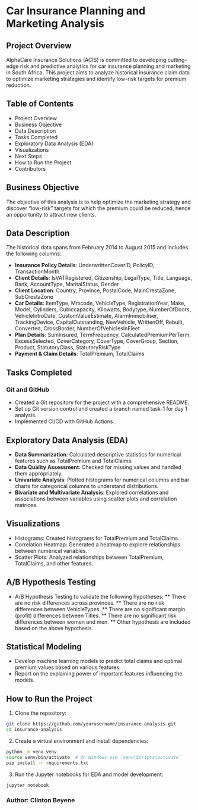 # Car Insurance Planning and Marketing Analysis
## Project Overview
AlphaCare Insurance Solutions (ACIS) is committed to developing cutting-edge risk and predictive analytics for car insurance planning and marketing in South Africa. This project aims to analyze historical insurance claim data to optimize marketing strategies and identify low-risk targets for premium reduction.

## Table of Contents
* Project Overview
* Business Objective
* Data Description
* Tasks Completed
* Exploratory Data Analysis (EDA)
* Visualizations
* Next Steps
* How to Run the Project
* Contributors
## Business Objective
The objective of this analysis is to help optimize the marketing strategy and discover “low-risk” targets for which the premium could be reduced, hence an opportunity to attract new clients.

## Data Description
The historical data spans from February 2014 to August 2015 and includes the following columns:

* **Insurance Policy Details**: UnderwrittenCoverID, PolicyID, TransactionMonth
* **Client Details**: IsVATRegistered, Citizenship, LegalType, Title, Language, Bank, AccountType, MaritalStatus, Gender
* **Client Location**: Country, Province, PostalCode, MainCrestaZone, SubCrestaZone
* **Car Details**: ItemType, Mmcode, VehicleType, RegistrationYear, Make, Model, Cylinders, Cubiccapacity, Kilowatts, Bodytype, NumberOfDoors, VehicleIntroDate, CustomValueEstimate, AlarmImmobiliser, TrackingDevice, CapitalOutstanding, NewVehicle, WrittenOff, Rebuilt, Converted, CrossBorder, NumberOfVehiclesInFleet
* **Plan Details**: SumInsured, TermFrequency, CalculatedPremiumPerTerm, ExcessSelected, CoverCategory, CoverType, CoverGroup, Section, Product, StatutoryClass, StatutoryRiskType
* **Payment & Claim Details**: TotalPremium, TotalClaims
## Tasks Completed
### Git and GitHub
* Created a Git repository for the project with a comprehensive README.
* Set up Git version control and created a branch named task-1 for day 1 analysis.
* Implemented CI/CD with GitHub Actions.
## Exploratory Data Analysis (EDA)
* **Data Summarization**: Calculated descriptive statistics for numerical features such as TotalPremium and TotalClaims.
* **Data Quality Assessment**: Checked for missing values and handled them appropriately.
* **Univariate Analysis**: Plotted histograms for numerical columns and bar charts for categorical columns to understand distributions.
* **Bivariate and Multivariate Analysis**: Explored correlations and associations between variables using scatter plots and correlation matrices.
## Visualizations
* Histograms: Created histograms for TotalPremium and TotalClaims.
* Correlation Heatmap: Generated a heatmap to explore relationships between numerical variables.
* Scatter Plots: Analyzed relationships between TotalPremium, TotalClaims, and other features.
## A/B Hypothesis Testing
*  A/B Hypothesis Testing to validate the following hypotheses:
** There are no risk differences across provinces.
** There are no risk differences between VehicleTypes.
** There are no significant margin (profit) differences between  Titles.
** There are no significant risk differences between women and men.
** Other hypothesis are included based on the above hypothesis.
## Statistical Modeling
* Develop machine learning models to predict total claims and optimal premium values based on various features.
* Report on the explaining power of important features influencing the models.
## How to Run the Project
1. Clone the repository:
``` bash
git clone https://github.com/yourusername/insurance-analysis.git
cd insurance-analysis
```

2. Create a virtual environment and install dependencies:
``` bash
python -m venv venv
source venv/bin/activate  # On Windows use `venv\Scripts\activate`
pip install -r requirements.txt
```
3. Run the Jupyter notebooks for EDA and model development:
``` bash 
jupyter notebook
``` 
### Author: Clinton Beyene
